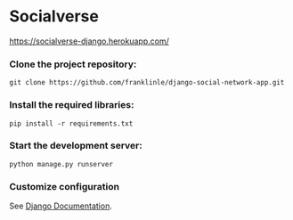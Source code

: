 # Socialverse
https://socialverse-django.herokuapp.com/

### Clone the project repository:
```
git clone https://github.com/franklinle/django-social-network-app.git
```

### Install the required libraries:
```
pip install -r requirements.txt
```

### Start the development server:
```
python manage.py runserver
```

### Customize configuration
See [Django Documentation](https://docs.djangoproject.com/en/3.2/topics/settings/).
